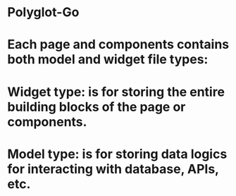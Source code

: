 # Polyglot-Go

# Each page and components contains both model and widget file types:
  # Widget type: is for storing the entire building blocks of the page or components.
  # Model type: is for storing data logics for interacting with database, APIs, etc.
